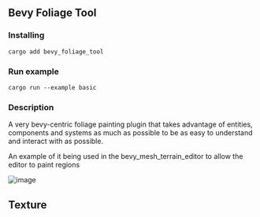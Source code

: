 
 ## Bevy Foliage Tool



### Installing
```
cargo add bevy_foliage_tool
```

 



### Run example 

```
cargo run --example basic
```

 
### Description 

 A very bevy-centric foliage painting plugin that takes advantage of entities, components and systems as much as possible to be as easy to understand and interact with as possible. 
  

 An example of it being used in the bevy_mesh_terrain_editor to allow the editor to paint regions 
 
 ![image](https://github.com/ethereumdegen/bevy_regions/assets/6249263/00192676-9010-4727-9cca-6ee2bbb55c96)

## Texture
 


 
 
